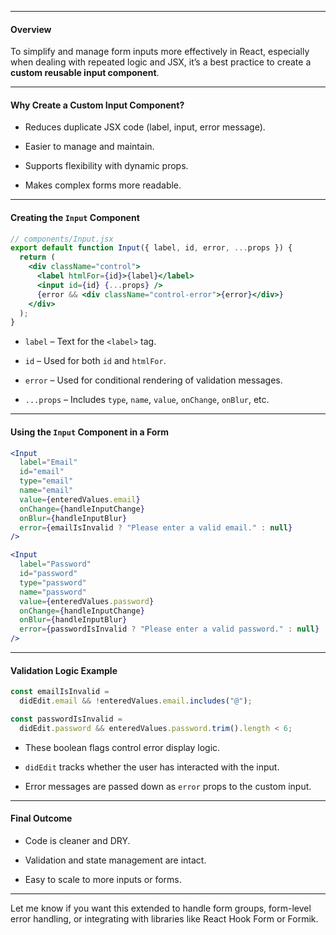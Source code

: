 
---
#### Overview

To simplify and manage form inputs more effectively in React, especially when dealing with repeated logic and JSX, it’s a best practice to create a **custom reusable input component**.

---

#### Why Create a Custom Input Component?

- Reduces duplicate JSX code (label, input, error message).
    
- Easier to manage and maintain.
    
- Supports flexibility with dynamic props.
    
- Makes complex forms more readable.
    

---

#### Creating the `Input` Component

```jsx
// components/Input.jsx
export default function Input({ label, id, error, ...props }) {
  return (
    <div className="control">
      <label htmlFor={id}>{label}</label>
      <input id={id} {...props} />
      {error && <div className="control-error">{error}</div>}
    </div>
  );
}
```

- `label` – Text for the `<label>` tag.
    
- `id` – Used for both `id` and `htmlFor`.
    
- `error` – Used for conditional rendering of validation messages.
    
- `...props` – Includes `type`, `name`, `value`, `onChange`, `onBlur`, etc.
    

---

#### Using the `Input` Component in a Form

```jsx
<Input
  label="Email"
  id="email"
  type="email"
  name="email"
  value={enteredValues.email}
  onChange={handleInputChange}
  onBlur={handleInputBlur}
  error={emailIsInvalid ? "Please enter a valid email." : null}
/>

<Input
  label="Password"
  id="password"
  type="password"
  name="password"
  value={enteredValues.password}
  onChange={handleInputChange}
  onBlur={handleInputBlur}
  error={passwordIsInvalid ? "Please enter a valid password." : null}
/>
```

---

#### Validation Logic Example

```js
const emailIsInvalid =
  didEdit.email && !enteredValues.email.includes("@");

const passwordIsInvalid =
  didEdit.password && enteredValues.password.trim().length < 6;
```

- These boolean flags control error display logic.
    
- `didEdit` tracks whether the user has interacted with the input.
    
- Error messages are passed down as `error` props to the custom input.
    

---

#### Final Outcome

- Code is cleaner and DRY.
    
- Validation and state management are intact.
    
- Easy to scale to more inputs or forms.
    

---

Let me know if you want this extended to handle form groups, form-level error handling, or integrating with libraries like React Hook Form or Formik.